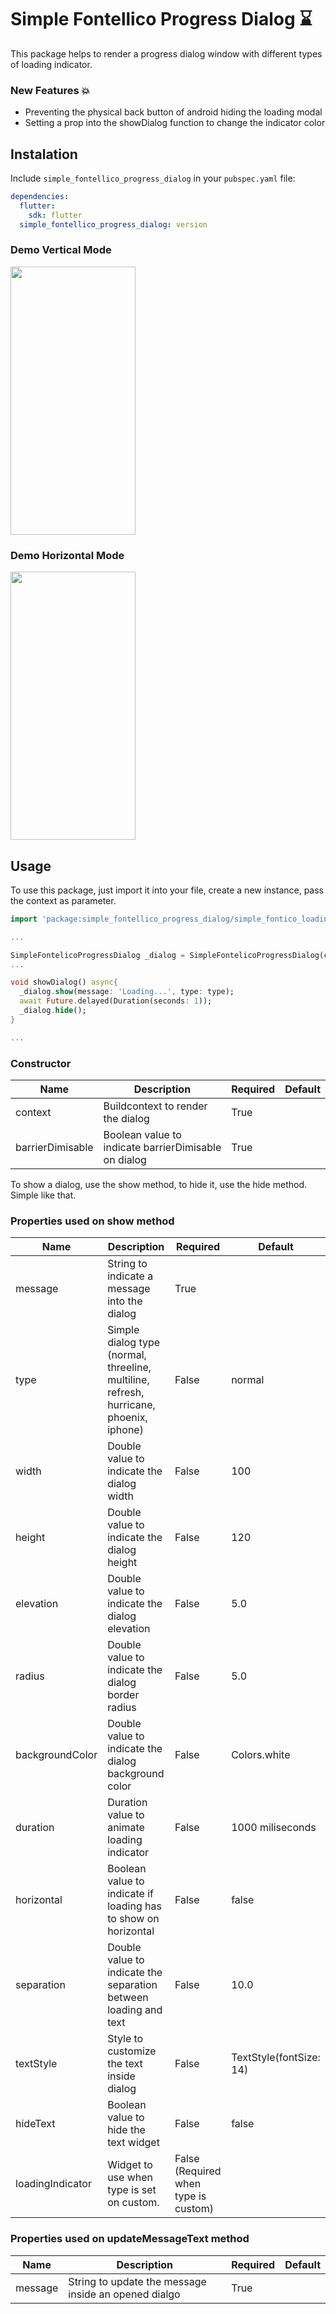 # Simple Fontellico Progress Dialog ⌛

This package helps to render a progress dialog window with different types of loading indicator.


### New Features 💥
* Preventing the physical back button of android hiding the loading modal
* Setting a prop into the showDialog function to change the indicator color

## Instalation
Include `simple_fontellico_progress_dialog` in your `pubspec.yaml` file:

```yaml
dependencies:
  flutter:
    sdk: flutter
  simple_fontellico_progress_dialog: version
```
### Demo Vertical Mode
<img src="https://raw.githubusercontent.com/ajomuch92/simple-fontelico-progress-dialog-flutter/master/assets/demo.gif" width="200" height="429"/>

### Demo Horizontal Mode
<img src="https://raw.githubusercontent.com/ajomuch92/simple-fontelico-progress-dialog-flutter/master/assets/demo-horizontal.gif" width="200" height="429"/>

## Usage

To use this package, just import it into your file, create a new instance, pass the context as parameter.

```dart
import 'package:simple_fontellico_progress_dialog/simple_fontico_loading.dart';

...

SimpleFontelicoProgressDialog _dialog = SimpleFontelicoProgressDialog(context: context, barrierDimisable:  false);
...

void showDialog() async{
  _dialog.show(message: 'Loading...', type: type);
  await Future.delayed(Duration(seconds: 1));
  _dialog.hide();
}

...

```

### Constructor
|  Name | Description   | Required   | Default   |
| ------------ | ------------ | ------------ | ------------ |
| context  | Buildcontext to render the dialog | True   |   |
| barrierDimisable  | Boolean value to indicate barrierDimisable on dialog |  True  |   |

To show a dialog, use the show method, to hide it, use the hide method. Simple like that.
### Properties used on show method

|  Name | Description   | Required   | Default   |
| ------------ | ------------ | ------------ | ------------ |
| message  | String to indicate a message into the dialog | True   |   |
| type  | Simple dialog type (normal, threeline, multiline, refresh, hurricane, phoenix, iphone) |  False  |  normal |
| width  | Double value to indicate the dialog width | False   | 100 |
| height  | Double value to indicate the dialog height | False   | 120  |
| elevation  | Double value to indicate the dialog elevation| False   |  5.0 |
| radius  | Double value to indicate the dialog border radius | False   |  5.0 |
| backgroundColor  | Double value to indicate the dialog background color | False   | Colors.white  |
| duration  | Duration value to animate loading indicator | False   | 1000 miliseconds  |
| horizontal  | Boolean value to indicate if loading has to show on horizontal | False   | false |
| separation  | Double value to indicate the separation between loading and text | False   | 10.0 |
| textStyle  | Style to customize the text inside dialog | False   | TextStyle(fontSize: 14) |
| hideText  | Boolean value to hide the text widget | False   | false |
| loadingIndicator  | Widget to use when type is set on custom.  | False (Required when type is custom)  |  |

### Properties used on updateMessageText method

|  Name | Description   | Required   | Default   |
| ------------ | ------------ | ------------ | ------------ |
| message  | String to update the message inside an opened dialgo | True   |   |
